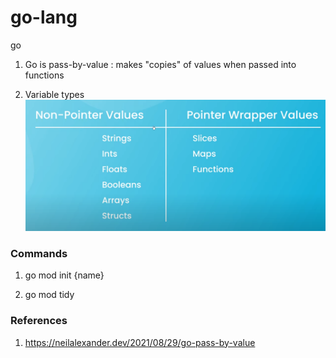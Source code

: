 # go-lang

go

1. Go is pass-by-value : makes "copies" of values when passed into functions

2. Variable types
   ![Alt text](image.png)

### Commands

1. go mod init {name}

2. go mod tidy

### References

1. https://neilalexander.dev/2021/08/29/go-pass-by-value
